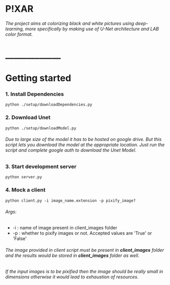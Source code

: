 # P!XAR
###### The project aims at colorizing black and white pictures using deep-learning, more specifically by making use of U-Net architecture and LAB color format.

# _____________

# Getting started

### 1. Install Dependencies
`python ./setup/downloadDependencies.py`

### 2. Download Unet
`python ./setup/downloadModel.py`
###### Due to large size of the model it has to be hosted on google drive. But this script lets you download the model at the appropriate location. Just run the script and complete google auth to download the Unet Model.

### 3. Start development server 
`python server.py`

### 4. Mock a client
`python client.py -i image_name.extension -p pixify_image?`

###### Args:
- -i : name of image present in client_images folder
- -p : whether to pixify images or not. Accepted values are 'True' or 'False'

###### The image provided in client script must be present in **client_images** folder and the results would be stored in **client_images** folder as well.

###### If the input images is to be pixified then the image should be really small in dimensions otherwise it would lead to exhaustion of resources.
